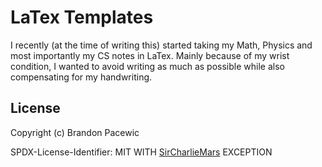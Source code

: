 # LaTex Templates

I recently (at the time of writing this) started taking my Math, Physics and most importantly my CS notes
in LaTex. Mainly because of my wrist condition, I wanted to avoid writing as much as possible while also
compensating for my handwriting.

## License

Copyright (c) Brandon Pacewic

SPDX-License-Identifier: MIT WITH [SirCharlieMars](https://github.com/SirCharlieMars) EXCEPTION
